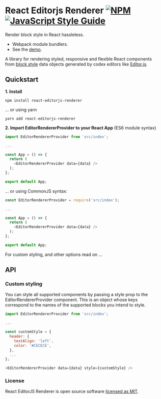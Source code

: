 # React Editorjs Renderer [![NPM](https://img.shields.io/npm/v/react-editorjs-renderer.svg)](https://www.npmjs.com/package/react-editorjs-renderer) [![JavaScript Style Guide](https://img.shields.io/badge/code_style-standard-brightgreen.svg)](https://standardjs.com)

Render block style in React hassleless.

- Webpack module bundlers.
- See the [demo](https://react-editorjs-renderer-example.netlify.app/).

A library for rendering styled, responsive and flexible React components from [block style](https://editorjs.io/saving-data) data objects generated by codex editors like [Editor.js](https://editorjs.io/).

## Quickstart

**1. Install**

```shell
npm install react-editorjs-renderer
```

... or using yarn

```$xslt
yarn add react-editorjs-renderer
```

**2. Import EditorRendererProvider to your React App** (ES6 module syntax)

```javascript
import EditorRendererProvider from 'src/index';

...

const App = () => {
  return (
    <EditorRendererProvider data={data} />
  );
};

export default App;
```

... or using CommonJS syntax:

```javascript
const EditorRendererProvider = require('src/index');

...

const App = () => {
  return (
    <EditorRendererProvider data={data} />
  );
};

export default App;
```

For custom styling, and other options read on ...

## API

### Custom styling

You can style all supported components by passing a style prop to the EditorRendererProvider component.
This is an object whose keys correspond to the names of the supported blocks you intend to style.

```javascript
import EditorRendererProvider from 'src/index';

...

const customStyle = {
  header: {
    textAlign: 'left',
    color: '#CECECE',
  },
  ...
};

<EditorRendererProvider data={data} style={customStyle} />
```

### License

React EditorJS Renderer is open source software [licensed as MIT](https://github.com/facebook/create-react-app/blob/master/LICENSE).

